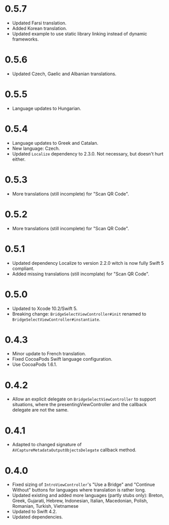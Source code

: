 # 0.5.7
- Updated Farsi translation.
- Added Korean translation.
- Updated example to use static library linking instead of dynamic frameworks.

# 0.5.6
- Updated Czech, Gaelic and Albanian translations.

# 0.5.5
- Language updates to Hungarian.

# 0.5.4
- Language updates to Greek and Catalan. 
- New language: Czech.
- Updated `Localize` dependency to 2.3.0. Not necessary, but doesn't hurt either.

# 0.5.3
- More translations (still incomplete) for "Scan QR Code".

# 0.5.2
- More translations (still incomplete) for "Scan QR Code".

# 0.5.1
- Updated dependency Localize to version 2.2.0 witch is now fully Swift 5 compliant.
- Added missing translations (still incomplate) for "Scan QR Code".

# 0.5.0
- Updated to Xcode 10.2/Swift 5.
- Breaking change: `BridgeSelectViewController#init` renamed to `BridgeSelectViewController#instantiate`.

# 0.4.3
- Minor update to French translation.
- Fixed CocoaPods Swift language configuration.
- Use CocoaPods 1.6.1.

# 0.4.2
- Allow an explicit delegate on `BridgeSelectViewController` to support situations, 
where the presentingViewController and the callback delegate are not the same.

# 0.4.1
- Adapted to changed signature of `AVCaptureMetadataOutputObjectsDelegate` callback method.

#  0.4.0
- Fixed sizing of `IntroViewController`'s "Use a Bridge" and "Continue Without" buttons
  for languages where translation is rather long.
- Updated existing and added more languages (partly stubs only): Breton, Greek, Gujarati, 
  Hebrew, Indonesian, Italian, Macedonian, Polish, Romanian, Turkish, Vietnamese
- Updated to Swift 4.2.
- Updated dependencies.

